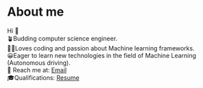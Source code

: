 # About me
 Hi 👋 \
🪴Budding computer science engineer. \
👩‍💻Loves coding and passion about Machine learning frameworks.\
😀Eager to learn new technologies in the field of Machine Learning (Autonomous driving).\
📩 Reach me at: <a href="kkanagar@lion.lmu.edu" >Email</a>\
🎓Qualifications:  <a href="h[ttps://acrobat.adobe.com/link/track?uri=urn:aaid:scds:US:1bbc0a70-6829-3fb7-8c45-1208106086b9](https://acrobat.adobe.com/link/review?uri=urn:aaid:scds:US:6de562c6-a71d-3ecd-8687-05a081d49999)" >Resume</a>
